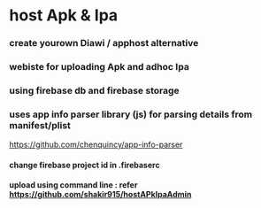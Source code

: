 # host Apk & Ipa
### create yourown Diawi / apphost alternative
### webiste for uploading Apk and adhoc Ipa
### using firebase db and firebase storage
### uses app info parser library (js) for parsing details from manifest/plist
https://github.com/chenquincy/app-info-parser
#### change firebase project id in .firebaserc 
#### upload using command line : refer https://github.com/shakir915/hostAPkIpaAdmin


